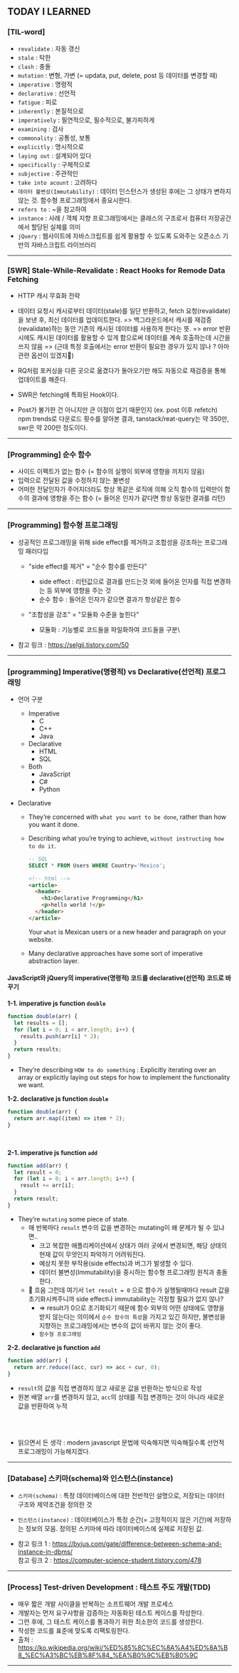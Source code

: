 ## TODAY I LEARNED

### [TIL-word]

- `revalidate` : 자동 갱신
- `stale` : 탁한
- `clash` : 충돌
- `mutation` : 변형, 가변 (= updata, put, delete, post 등 데이터를 변경할 때)
- `imperative` : 명령적
- `declarative` : 선언적
- `fatigue` : 피로
- `inherently` : 본질적으로
- `imperatively` : 필연적으로, 필수적으로, 불가피하게
- `examining` : 검사
- `commonality` : 공통성, 보통
- `explicitly` : 명시적으로
- `laying out` : 설계되어 있다
- `specifically` : 구체적으로
- `subjective` : 주관적인
- `take into acount` : 고려하다
- `데이터 불변성(Immutability)` : 데이터 인스턴스가 생성된 후에는 그 상태가 변하지 않는 것. 함수형 프로그래밍에서 중요시한다.
- `refers to` : ~을 참고하여
- `instance` : 사례 / 객체 지향 프로그래밍에서는 클래스의 구조로서 컴퓨터 저장공간에서 할당된 실체를 의미
- `jQuery` : 웹사이트에 자바스크립트를 쉽게 활용할 수 있도록 도와주는 오픈소스 기반의 자바스크립트 라이브러리

---

### [SWR] Stale-While-Revalidate : React Hooks for Remode Data Fetching

- HTTP 캐시 무효화 전략

- 데이터 요청시 캐시로부터 데이터(stale)를 일단 반환하고, fetch 요청(revalidate)을 보낸 후, 최신 데이터를 업데이트한다.
  => 백그라운드에서 캐시를 재검증(revalidate)하는 동안 기존의 캐시된 데이터를 사용하게 한다는 뜻.
  => error 반환시에도 캐시된 데이터를 활용할 수 있게 함으로써 데이터를 계속 호출하는데 시간을 쓰지 않음
  => (근데 특정 호출에서는 error 반환이 필요한 경우가 있지 않나 ? 아마 관련 옵션이 있겠지🤔)
- RQ처럼 포커싱을 다른 곳으로 옮겼다가 돌아오기만 해도 자동으로 재검증을 통해 업데이트를 해준다.

- SWR은 fetching에 특화된 Hook이다.
- Post가 불가한 건 아니지만 큰 이점이 없기 때문인지 (ex. post 이후 refetch) npm trends로 다운로드 횟수를 알아본 결과, tanstack/reat-query는 약 350만, swr은 약 200만 정도이다.

---

### [Programming] 순수 함수

- 사이드 이펙트가 없는 함수 (= 함수의 실행이 외부에 영향을 끼치지 않음)
- 입력으로 전달된 값을 수정하지 않는 불변성
- 어떠한 전달인자가 주어지더라도 항상 똑같은 로직에 의해 오직 함수의 입력만이 함수의 결과에 영향을 주는 함수 (= 들어온 인자가 같다면 항상 동일한 결과를 리턴)

---

### [Programming] 함수형 프로그래밍

- 성공적인 프로그래밍을 위해 side effect를 제거하고 조합성을 강조하는 프로그래밍 패러다임

  - "side effect를 제거" = "순수 함수를 만든다"

    - side effect : 리턴값으로 결과를 만드는것 외에 들어온 인자를 직접 변경하는 등 외부에 영향을 주는 것
    - 순수 함수 : 들어온 인자가 같으면 결과가 항상같은 함수

  - "조합성을 강조" = "모듈화 수준을 높힌다"
    - 모듈화 : 기능별로 코드들을 파일화하여 코드들을 구분\

- 참고 링크 : https://selgii.tistory.com/50

---

### [programming] Imperative(명령적) vs Declarative(선언적) 프로그래밍

- 언어 구분
  - Imperative
    - C
    - C++
    - Java
  - Declarative
    - HTML
    - SQL
  - Both
    - JavaScript
    - C#
    - Python
- Declarative

  - They’re concerned with `what you want to be done`, rather than how you want it done.
  - Describing what you’re trying to achieve, `without instructing how to do it`.

    ```sql
    -- SQL
    SELECT * FROM Users WHERE Country='Mexico';
    ```

    ```html
    <!-- html -->
    <article>
      <header>
        <h1>Declarative Programming</h1>
        <p>hello world !</p>
      </header>
    </article>
    ```

    Your `what` is Mexican users or a new header and paragraph on your website.

  - Many declarative approaches have some sort of imperative abstraction layer.

#### JavaScript와 jQuery의 imperative(명령적) 코드를 declarative(선언적) 코드로 바꾸기

<b>1-1. imperative js function `double`</b>

```javascript
function double(arr) {
  let results = [];
  for (let i = 0; i < arr.length; i++) {
    results.push(arr[i] * 2);
  }
  return results;
}
```

- They’re describing `HOW to do something` : Explicitly iterating over an array or explicitly laying out steps for how to implement the functionality we want.

<b>1-2. declarative js function `double`</b>

```javascript
function double(arr) {
  return arr.map((item) => item * 2);
}
```

</br>

<b>2-1. imperative js function `add`</b>

```javascript
function add(arr) {
  let result = 0;
  for (let i = 0; i < arr.length; i++) {
    result += arr[i];
  }
  return result;
}
```

- They’re `mutating` some piece of state.
  - 매 반복마다 `result` 변수의 값을 변경하는 mutating이 왜 문제가 될 수 있냐면..
    - 크고 복잡한 애플리케이션에서 상태가 여러 곳에서 변경되면, 해당 상태의 현재 값이 무엇인지 파악하기 어려워진다.
    - 예상치 못한 부작용(side effects)과 버그가 발생할 수 있다.
    - 데이터 불변성(Immutability)을 중시하는 함수형 프로그래밍 원칙과 충돌한다.
  - 🤔 흐음 그런데 여기서 `let result = 0` 으로 함수가 실행될때마다 result 값을 초기화시켜주니까 side effect나 immutability는 걱정할 필요가 없지 않나?
    - => result가 0으로 초기화되기 때문에 함수 외부의 어떤 상태에도 영향을 받지 않는다는 의미에서 `순수 함수의 특성`을 가지고 있긴 하지만, 불변성을 지향하는 프로그래밍에서는 변수의 값이 바뀌지 않는 것이 좋다.
    - `함수형 프로그래밍`

<b>2-2. declarative js function `add`</b>

```javascript
function add(arr) {
  return arr.reduce((acc, cur) => acc + cur, 0);
}
```

- `result`의 값을 직접 변경하지 않고 새로운 값을 반환하는 방식으로 작성
- 원본 배열 `arr`를 변경하지 않고, `acc`의 상태를 직접 변경하는 것이 아니라 새로운 값을 반환하여 누적

</br></br>

- 읽으면서 든 생각 : modern javascript 문법에 익숙해지면 익숙해질수록 선언적 프로그래밍이 가능해지겠다.

---

### [Database] 스키마(schema)와 인스턴스(instance)

- `스키마(schema)` : 특정 데이터베이스에 대한 전반적인 설명으로, 저장되는 데이터 구조와 제약조건을 정의한 것

- `인스턴스(instance)` : 데이터베이스가 특정 순간(= 고정적이지 않은 기간)에 저장하는 정보의 모음. 정의된 스키마에 따라 데이터베이스에 실제로 저장된 값.
- 참고 링크 1 : https://byjus.com/gate/difference-between-schema-and-instance-in-dbms/
  </br>참고 링크 2 : https://computer-science-student.tistory.com/478

---

### [Process] Test-driven Development : 테스트 주도 개발(TDD)

- 매우 짧은 개발 사이클을 반복하는 소프트웨어 개발 프로세스
- 개발자는 먼저 요구사항을 검증하는 자동화된 테스트 케이스를 작성한다.
- 그런 후에, 그 테스트 케이스를 통과하기 위한 최소한의 코드를 생성한다.
- 작성한 코드를 표준에 맞도록 리팩토링한다.
- 출처 : https://ko.wikipedia.org/wiki/%ED%85%8C%EC%8A%A4%ED%8A%B8_%EC%A3%BC%EB%8F%84_%EA%B0%9C%EB%B0%9C

---
